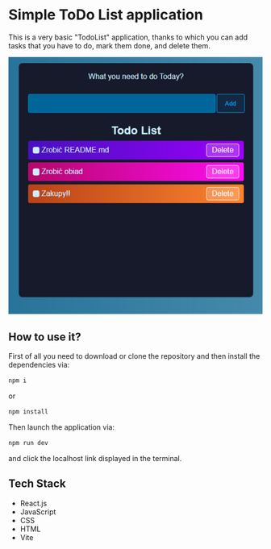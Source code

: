 # Simple ToDo List application

This is a very basic "TodoList" application, thanks to which you can add tasks that you have to do, mark them done, and delete them.

![](assets/ToDoList.png)

## How to use it?

First of all you need to download or clone the repository and then install the dependencies via:

```bash
npm i
```
or 

```bash
npm install
```
Then launch the application via:

```bash
npm run dev
```

and click the localhost link displayed in the terminal.

## Tech Stack

* React.js
* JavaScript
* CSS
* HTML
* Vite
